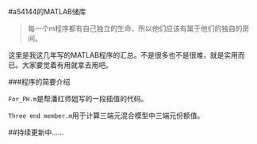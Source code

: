 #a54144的MATLAB储库

>每一个m程序都有自己独立的生命，所以他们应该有属于他们的独自的房间。

这里是我这几年写的MATLAB程序的汇总。不是很多也不是很难，就是实用而已。大家要觉着有用就拿去用吧。

###程序的简要介绍

`For_PH.m`是帮潘红师姐写的一段插值的代码。

`Three end member.m`用于计算三端元混合模型中三端元份额值。

##持续更新中……
